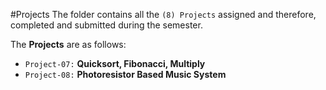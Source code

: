 #Projects
The folder contains all the `(8) Projects` assigned and therefore, completed and submitted during the semester. 

The **Projects** are as follows:

* `Project-07:` **Quicksort, Fibonacci, Multiply**
* `Project-08:` **Photoresistor Based Music System**

